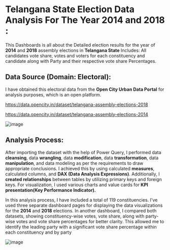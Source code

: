 # **Telangana State Election Data Analysis For The Year 2014 and 2018** :
This Dashboards is all about the Detailed election results for the year of **2014** and **2018** assembly elections in **Telangana State** Includes: All candidates vote share, votes and voters for each constituency and candidate along with Party and their respective vote share Percentages.

## **Data Source** (Domain: Electoral):
I have obtained this electoral data from the **Open City Urban Data Portal** for analysis purposes, which is an open platform.

https://data.opencity.in/dataset/telangana-assembly-elections-2018

https://data.opencity.in/dataset/telangana-assembly-elections-2014

![image](https://github.com/github-aapmor/PowerBI-Reports/assets/149660927/0ad45939-f5cd-4291-b191-1b997caa2752)


## Analysis Process:
After importing the dataset with the help of Power Query, I performed data **cleansing**, data **wrangling**, data **modification**, data **transformation**, data **manipulation**, and data modeling as per the requirements to draw appropriate conclusions. I achieved this by using calculated **measures**, calculated columns, and **DAX (Data Analysis Expressions)**. Additionally, I **created relationships** between tables by utilizing primary keys and foreign keys. For visualization, I used various charts and value cards for **KPI presentation(Key Performance Indicator).**

In this analysis process, I have included a total of 119 constituencies. I've used three separate dashboard pages for displaying the data visualizations for the **2014** and **2018** elections. In another dashboard, I compared both datasets, showing constituency-wise votes, vote share, along with party-wise votes and vote share percentages for better clarity. This allowed me to identify the leading party with a significant vote share percentage within each constituency and by party

![image](https://github.com/github-aapmor/PowerBI-Reports/assets/149660927/c202b80d-9e1a-4bb0-a7db-8a29625c980e) 



